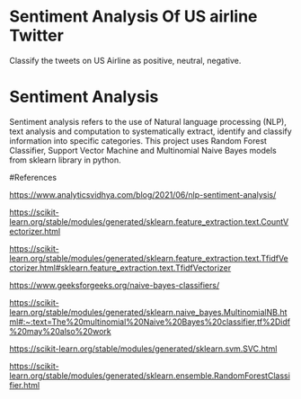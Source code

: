 # Sentiment Analysis Of US airline Twitter
Classify the tweets on US Airline as positive, neutral, negative.

# Sentiment Analysis
Sentiment analysis refers to the use of Natural language processing (NLP), text analysis and computation to systematically extract, identify and classify information into specific categories. This project uses Random Forest Classifier, Support Vector Machine and Multinomial Naive Bayes models from sklearn library in python.

#References

https://www.analyticsvidhya.com/blog/2021/06/nlp-sentiment-analysis/

https://scikit-learn.org/stable/modules/generated/sklearn.feature_extraction.text.CountVectorizer.html

https://scikit-learn.org/stable/modules/generated/sklearn.feature_extraction.text.TfidfVectorizer.html#sklearn.feature_extraction.text.TfidfVectorizer

https://www.geeksforgeeks.org/naive-bayes-classifiers/

https://scikit-learn.org/stable/modules/generated/sklearn.naive_bayes.MultinomialNB.html#:~:text=The%20multinomial%20Naive%20Bayes%20classifier,tf%2Didf%20may%20also%20work

https://scikit-learn.org/stable/modules/generated/sklearn.svm.SVC.html

https://scikit-learn.org/stable/modules/generated/sklearn.ensemble.RandomForestClassifier.html


